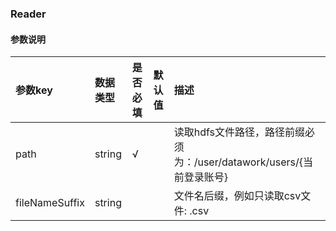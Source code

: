 ### Reader

#### 参数说明

| 参数key           | 数据类型   | 是否必填  | 默认值    |描述                                  |
| :-----           | :-----    | :-----   | :------  | :------                             |
| path             | string    | √        |          | 读取hdfs文件路径，路径前缀必须为：/user/datawork/users/{当前登录账号}        |
| fileNameSuffix   | string    |          |          | 文件名后缀，例如只读取csv文件: .csv       |


